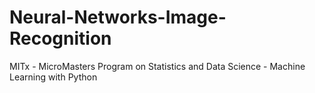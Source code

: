 # Neural-Networks-Image-Recognition
MITx - MicroMasters Program on Statistics and Data Science - Machine Learning with Python
